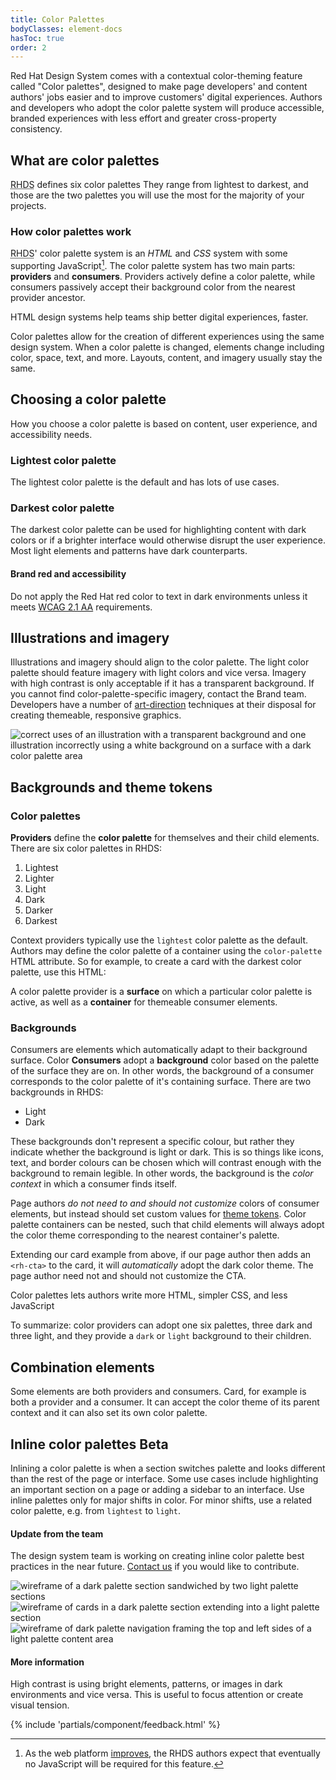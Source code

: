```yaml
---
title: Color Palettes
bodyClasses: element-docs
hasToc: true
order: 2
---
```

<link rel="stylesheet"
      data-helmet
      href="/assets/packages/@rhds/elements/elements/rh-pagination/rh-pagination-lightdom.css">
<link rel="stylesheet"
      data-helmet
      href="/assets/packages/@rhds/elements/elements/rh-tile/rh-tile-lightdom.css">
<link rel="stylesheet"
      data-helmet
      href="../color-palettes.css">

<script type="module" data-helmet>
  import '/assets/javascript/elements/uxdot-pattern.js';
  import '@rhds/elements/lib/elements/rh-context-demo/rh-context-demo.js';
  import '@rhds/elements/rh-accordion/rh-accordion.js';
  import '@rhds/elements/rh-audio-player/rh-audio-player.js';
  import '@rhds/elements/rh-blockquote/rh-blockquote.js';
  import '@rhds/elements/rh-button/rh-button.js';
  import '@rhds/elements/rh-card/rh-card.js';
  import '@rhds/elements/rh-cta/rh-cta.js';
  import '@rhds/elements/rh-pagination/rh-pagination.js';
  import '@rhds/elements/rh-tabs/rh-tabs.js';
  import '@rhds/elements/rh-tag/rh-tag.js';
  import '@rhds/elements/rh-tile/rh-tile.js';
</script>

Red Hat Design System comes with a contextual color-theming feature called 
"Color palettes", designed to make page developers' and content authors' jobs
easier and to improve customers' digital experiences. Authors and developers who
adopt the color palette system will produce accessible, branded experiences with 
less effort and greater cross-property consistency.

## What are color palettes

<abbr title="red hat design system">RHDS</abbr> defines six color palettes They range from lightest to darkest, and those
are the two palettes you will use the most for the majority of your projects.

<uxdot-pattern id="elements-grid" src="./patterns/collage.html">
</uxdot-pattern>

### How color palettes work

<abbr title="red hat design system">RHDS</abbr>' color palette system is an 
*HTML* and *CSS* system with some supporting JavaScript[^1].
The color palette system has two main parts: **providers** and **consumers**. 
Providers actively define a color palette, while consumers passively accept 
their background color from the nearest provider ancestor.

<rh-card class="pullquote-card right">
  <rh-blockquote>HTML design systems help teams ship better digital experiences, 
    faster.</rh-blockquote>
</rh-card>

Color palettes allow for the creation of different experiences using the same 
design system. When a color palette is changed, elements change including color, 
space, text, and more. Layouts, content, and imagery usually stay the same.

## Choosing a color palette

How you choose a color palette is based on content, user experience, and 
accessibility needs.

### Lightest color palette

The lightest color palette is the default and has lots of use cases.

### Darkest color palette

The darkest color palette can be used for highlighting content with dark colors 
or if a brighter interface would otherwise disrupt the user experience. Most 
light elements and patterns have dark counterparts.

<rh-alert state="warning">
  <h4 slot="header">Brand red and accessibility</h4>

  Do not apply the Red Hat red color to text in dark environments unless it 
  meets [WCAG 2.1 AA][wcag21aa] requirements.

</rh-alert>

## Illustrations and imagery

Illustrations and imagery should align to the color palette. The light color 
palette should feature imagery with light colors and vice versa. Imagery with 
high contrast is only acceptable if it has a transparent background. If you 
cannot find color-palette-specific imagery, contact the Brand team. Developers
have a number of [art-direction][artdirection] techniques at their disposal for
creating themeable, responsive graphics.

<uxdot-example>
  <img alt="correct uses of an illustration with a transparent background and one illustration incorrectly using a white background on a surface with a dark color palette area"
       src="/assets/theming/illustrations-and-imagery.png">
</uxdot-example>

## Backgrounds and theme tokens

### Color palettes

**Providers** define the **color palette** for themselves and their child 
elements. There are six color palettes in RHDS:

<ol class="tile-grid">
  <li><rh-tile color-palette="lightest">Lightest</rh-tile></li>
  <li><rh-tile color-palette="lighter">Lighter</rh-tile></li>
  <li><rh-tile color-palette="light">Light</rh-tile></li>
  <li><rh-tile color-palette="dark">Dark</rh-tile></li>
  <li><rh-tile color-palette="darker">Darker</rh-tile></li>
  <li><rh-tile color-palette="darkest">Darkest</rh-tile></li>
</ol>

Context providers typically use the `lightest` color palette as the default. 
Authors may define the color palette of a container using the `color-palette` 
HTML attribute. So for example, to create a card with the darkest color palette, 
use this HTML:

<uxdot-pattern class="card-snippet-grid" full-height src="./patterns/card-default-vs-set-palette.html">
</uxdot-pattern>

A color palette provider is a **surface** on which a particular color palette is
active, as well as a **container** for themeable consumer elements.

### Backgrounds

Consumers are elements which automatically adapt to their background surface.
Color **Consumers** adopt a **background** color based on the palette of the 
surface they are on. In other words, the background of a consumer corresponds to 
the color palette of it's containing surface. There are two backgrounds in RHDS:

<ul class="surface-grid">
  <li>
    <rh-card class="icon-card" color-palette="lightest">
      <rh-icon slot="header" icon="sun"></rh-icon>
      <span slot="header">Light</span>
    </rh-card>
  </li>

  <li>
    <rh-card class="icon-card" color-palette="darkest">
      <rh-icon slot="header" icon="umbrella"></rh-icon>
      <span slot="header">Dark</span>
    </rh-card></li>
</ul>

These backgrounds don't represent a specific colour, but rather they indicate 
whether the background is light or dark. This is so things like icons, text,
and border colours can be chosen which will contrast enough with the background
to remain legible. In other words, the background is the *color context* in
which a consumer finds itself.

<rh-alert>Page authors *do not need to and should not customize* colors of 
  consumer elements, but instead should set custom values for [theme 
  tokens][theming]. Color palette containers can be nested, such that child 
  elements will always adopt the color theme corresponding to the nearest 
  container's palette.</rh-alert>

Extending our card example from above, if our page author then adds an 
`<rh-cta>` to the card, it will *automatically* adopt the dark color theme. The 
page author need not and should not customize the CTA.

<uxdot-pattern class="card-snippet-grid" full-height src="./patterns/card-child-consumers.html">
</uxdot-pattern>

<rh-card class="pullquote-card right">
  <rh-blockquote>Color palettes lets authors write more HTML, simpler CSS, and 
    less JavaScript</rh-blockquote>
</rh-card>

To summarize: color providers can adopt one six palettes, three dark and 
three light, and they provide a `dark` or `light` background to their children.

## Combination elements

Some elements are both providers and consumers. Card, for example is both a 
provider and a consumer. It can accept the color theme of its parent context and 
it can also set its own color palette.

<uxdot-pattern class="card-snippet-grid" full-height src="./patterns/card-consumer-provider.html">
</uxdot-pattern>

## Inline color palettes  <rh-tag color="purple">Beta</rh-tag>

Inlining a color palette is when a section switches palette and looks different 
than the rest of the page or interface. Some use cases include highlighting an 
important section on a page or adding a sidebar to an interface. Use inline 
palettes only for major shifts in color. For minor shifts, use a related color 
palette, e.g. from `lightest` to `light`.

<rh-alert>
  <h4 slot="header">Update from the team</h4>

  The design system team is working on creating inline color palette best 
  practices in the near future. [Contact us][contact] if you would like to 
  contribute.

</rh-alert>

<uxdot-example color-palette="lighter">
  <img alt="wireframe of a dark palette section sandwiched by two light palette sections"
       src="/assets/theming/inline-theming-1.png">
</uxdot-example>

<uxdot-example color-palette="lighter">
  <img alt="wireframe of cards in a dark palette section extending into a light palette section"
       src="/assets/theming/inline-theming-2.png">
</uxdot-example>

<uxdot-example color-palette="lighter">
  <img alt="wireframe of dark palette navigation framing the top and left sides of a light palette content area"
       src="/assets/theming/inline-theming-3.png">
</uxdot-example>

<rh-alert>
  <h4 slot="header">More information</h4>
  <p>High contrast is using bright elements, patterns, or images in dark
environments and vice versa. This is useful to focus attention or create
visual tension.</p>
</rh-alert>

{% include 'partials/component/feedback.html' %}

[^1]: As the web platform [improves][wpt], the <abbr>RHDS</abbr> authors expect that eventually no JavaScript will be required for this feature.

[wpt]: https://results.web-platform-tests.org/results/css/css-values/attr-container-style-query.html?label=experimental&label=master&aligned
[contact]: https://github.com/RedHat-UX/red-hat-design-system/discussions
[artdirection]: /theming/developers/#art-direction
[theming]: /theming/customizing/
[wcag21aa]: https://www.w3.org/WAI/WCAG21/Understanding/
